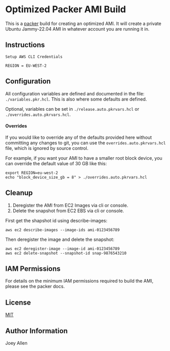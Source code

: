 # Optimized Packer AMI Build

This is a [packer](https://packer.io) build for creating an optimized AMI.
It will create a private Ubuntu Jammy-22.04 AMI in whatever account you are running it in.

## Instructions

```
Setup AWS CLI Credentials
```

```
REGION = EU-WEST-2
```

## Configuration

All configuration variables are defined and documented
in the file: `./variables.pkr.hcl`. This is also where some defaults are defined.

Optional, variables can be set in `./release.auto.pkrvars.hcl` or `./overrides.auto.pkrvars.hcl`.

#### Overrides

If you would like to override any of the defaults provided here without committing any changes to git, you
can use the `overrides.auto.pkrvars.hcl` file, which is ignored by source control.

For example, if you want your AMI to have a smaller root block device, you can override the default value
of 30 GB like this:

```
export REGION=eu-west-2
echo "block_device_size_gb = 8" > ./overrides.auto.pkrvars.hcl

```

## Cleanup

1. Deregister the AMI from EC2 Images via cli or console.
2. Delete the snapshot from EC2 EBS via cli or console.

First get the shapshot id using describe-images:

```
aws ec2 describe-images --image-ids ami-0123456789
```

Then deregister the image and delete the snapshot:

```
aws ec2 deregister-image --image-id ami-0123456789
aws ec2 delete-snapshot --snapshot-id snap-9876543210
```

## IAM Permissions

For details on the minimum IAM permissions required to build the AMI, please see the
packer docs.

## License
[MIT](https://choosealicense.com/licenses/mit/)

## Author Information

Joey Allen
